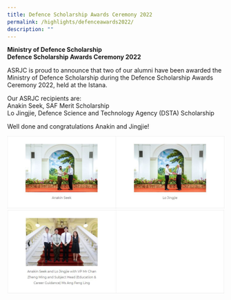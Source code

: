 ```yaml
---
title: Defence Scholarship Awards Ceremony 2022
permalink: /highlights/defenceawards2022/
description: ""
---
```

**Ministry of Defence Scholarship**<br>
**Defence Scholarship Awards Ceremony 2022**


ASRJC is proud to announce that two of our alumni have been awarded the Ministry of Defence Scholarship during the Defence Scholarship Awards Ceremony 2022, held at the Istana.

Our ASRJC recipients are:  
Anakin Seek, SAF Merit Scholarship  
Lo Jingjie, Defence Science and Technology Agency (DSTA) Scholarship

Well done and congratulations Anakin and Jingjie!&nbsp;

![](/images/MINDEF%20Scholarship%202022.jpg)
![](/images/MINDEF%20Scholarship%202022%202.jpg)